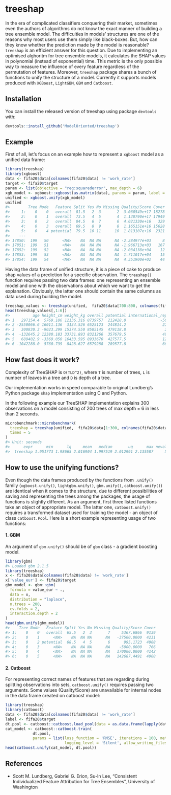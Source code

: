 
<!-- README.md is generated from README.Rmd. Please edit that file -->

# treeshap

<!-- badges: start -->

<!-- badges: end -->

In the era of complicated classifiers conquering their market, sometimes
even the authors of algorithms do not know the exact manner of building
a tree ensemble model. The difficulties in models’ structures are one of
the reasons why most users use them simply like black-boxes. But, how
can they know whether the prediction made by the model is reasonable?
`treeshap` is an efficient answer for this question. Due to implementing
an optimised alghoritm for tree ensemble models, it calculates the SHAP
values in polynomial (instead of exponential) time. This metric is the
only possible way to measure the influence of every feature regardless
of the permutation of features. Moreover, `treeshap` package shares a
bunch of functions to unify the structure of a model. Currently it
supports models produced with `XGBoost`, `LightGBM`, `GBM` and
`Catboost`.

## Installation

You can install the released version of treeshap using package
`devtools` with:

``` r
devtools::install_github('ModelOriented/treeshap')
```

## Example

First of all, let’s focus on an example how to represent a `xgboost`
model as a unified data frame:

``` r
library(treeshap)
library(xgboost)
data <- fifa20$data[colnames(fifa20$data) != 'work_rate']
target <- fifa20$target
param <- list(objective = "reg:squarederror", max_depth = 6)
xgb_model <- xgboost::xgboost(as.matrix(data), params = param, label = target, nrounds = 200, verbose = 0)
unified <- xgboost.unify(xgb_model)
unified
#>        Tree Node   Feature Split Yes No Missing Quality/Score Cover
#>     1:    0    0   overall  81.5   2  3       2  3.060549e+17 18278
#>     2:    0    1   overall  73.5   4  5       4  1.130790e+17 17949
#>     3:    0    2   overall  84.5   6  7       6  4.021330e+16   329
#>     4:    0    3   overall  69.5   8  9       8  1.165151e+16 15628
#>     5:    0    4 potential  79.5  10 11      10  1.813107e+16  2321
#>    ---                                                             
#> 17850:  199   50      <NA>    NA  NA NA      NA -2.284977e+03     8
#> 17851:  199   51      <NA>    NA  NA NA      NA -1.966713e+03   167
#> 17852:  199   52      <NA>    NA  NA NA      NA -2.034138e+04    12
#> 17853:  199   53      <NA>    NA  NA NA      NA  1.711017e+04    15
#> 17854:  199   54      <NA>    NA  NA NA      NA  4.351900e+02    44
```

Having the data frame of unified structure, it is a piece of cake to
produce shap values of a prediction for a specific observation. The
`treeshap()` function requires passing two data frames: one representing
an ensemble model and one with the observations about which we want to
get the explanation. Obviously, the latter one should contain the same
columns as data used during building the model.

``` r
treeshap_values <- treeshap(unified,  fifa20$data[700:800, colnames(fifa20$data) != 'work_rate'])
head(treeshap_values[,1:6])
#>          age height_cm weight_kg overall potential international_reputation
#> 1   297154.4  5769.186 12136.316 8739757  212428.8               -50855.738
#> 2 -2550066.6 16011.136  3134.526 6525123  244814.2                22784.430
#> 3   300830.3 -9023.299 15374.550 8585145  479118.8                 2374.351
#> 4  -132645.2 12380.183 33731.893 8321266  357679.5                49019.904
#> 5   689402.9 -3369.050 16433.595 8933670  427577.5                12147.246
#> 6 -1042288.0  5760.739  8428.627 6579288  289577.8                66873.547
```

## How fast does it work?

Complexity of TreeSHAP is `O(TLD^2)`, where `T` is number of trees, `L`
is number of leaves in a tree and `D` is depth of a tree.

Our implementation works in speed comparable to original Lundberg’s
Python package `shap` implementation using C and Python.

In the following example our TreeSHAP implementation explains 300
observations on a model consisting of 200 trees of max depth = 6 in less
than 2 seconds.

``` r
microbenchmark::microbenchmark(
  treeshap = treeshap(unified,  fifa20$data[1:300, colnames(fifa20$data) != 'work_rate']),
  times = 5
)
#> Unit: seconds
#>      expr      min      lq     mean   median       uq      max neval
#>  treeshap 1.951773 1.98665 2.016904 1.997519 2.012991 2.135587     5
```

## How to use the unifying functions?

Even though the data frames produced by the functions from `.unify()`
family (`xgboost.unify()`, `lightgbm.unify()`, `gbm.unify()`,
`catboost.unify()`) are identical when it comes to the structure, due to
different possibilities of saving and representing the trees among the
packages, the usage of functions is slightly different. As an argument,
first three listed functions take an object of appropriate model. The
latter one, `catboost.unify()` requires a transformed dataset used for
training the model - an object of class `catboost.Pool`. Here is a short
example representing usage of two functions:

#### 1\. GBM

An argument of `gbm.unify()` should be of `gbm` class - a gradient
boosting model.

``` r
library(gbm)
#> Loaded gbm 2.1.5
library(treeshap)
x <- fifa20$data[colnames(fifa20$data) != 'work_rate']
x['value_eur'] <- fifa20$target
gbm_model <- gbm::gbm(
  formula = value_eur ~ .,
  data = x,
  distribution = "laplace",
  n.trees = 200,
  cv.folds = 2,
  interaction.depth = 2
)
head(gbm.unify(gbm_model))
#>    Tree Node   Feature Split Yes No Missing Quality/Score Cover
#> 1:    0    0   overall  65.5   2  3       7     5367.6866  9139
#> 2:    0    1      <NA>    NA  NA NA      NA   -37500.0000  4231
#> 3:    0    2 potential  68.5   4  5       6      995.1723  4908
#> 4:    0    3      <NA>    NA  NA NA      NA    -5000.0000   766
#> 5:    0    4      <NA>    NA  NA NA      NA   170000.0000  4142
#> 6:    0    5      <NA>    NA  NA NA      NA   142687.4491  4908
```

#### 2\. Catboost

For representing correct names of features that are regarding during
splitting observations into sets, `catboost.unify()` requires passing
two arguments. Some values (Quality/Score) are unavailable for internal
nodes in the data frame created on catboost model:

``` r
library(treeshap)
library(catboost)
data <- fifa20$data[colnames(fifa20$data) != 'work_rate']
label <- fifa20$target
dt.pool <- catboost::catboost.load_pool(data = as.data.frame(lapply(data, as.numeric)), label = label)
cat_model <- catboost::catboost.train(
            dt.pool,
            params = list(loss_function = 'RMSE', iterations = 100, metric_period = 10,
                          logging_level = 'Silent', allow_writing_files = FALSE))
head(catboost.unify(cat_model, dt.pool))
```

## References

  - Scott M. Lundberg, Gabriel G. Erion, Su-In Lee, “Consistent
    Individualized Feature Attribution for Tree Ensembles”, University
    of Washington
